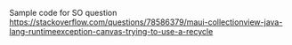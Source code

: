 Sample code for SO question https://stackoverflow.com/questions/78586379/maui-collectionview-java-lang-runtimeexception-canvas-trying-to-use-a-recycle
